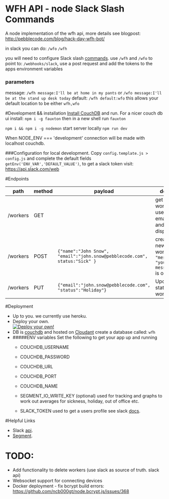 # WFH API - node Slack Slash Commands
A node implementation of the wfh api, more details see blogpost: http://pebblecode.com/blog/hack-day-wfh-bot/

in slack you can do:
`/wfo`
`/wfh`

you will need to configure Slack slash [commands](https://slack.com/services#service_16).
use `/wfh` and `/wfo` to point to: `/webhooks/slack`, use a post request and add the tokens to the apps environment variables

### parameters
message: `/wfh message:I'll be at home in my pants` or `/wfo message:I'll be at the stand up desk today`
default: `/wfh default:wfo` this allows your default location to be either `wfh,wfo` 

#Development && installation
[Install CouchDB](http://couchdb.apache.org/#download) and run.
For a nicer couch db ui install: `npm i -g fauxton` then in a new shell run `fauxton`

`npm i && npm i -g nodemon`
start server locally
`npm run dev`

When NODE_ENV === 'development' connection will be made with localhost couchdb. 

###Configuration for local development.
Copy `config.template.js > config.js` and complete the default fields `getEnv('ENV_VAR','DEFAULT_VALUE')`,
to get a slack token visit: https://api.slack.com/web


#Endpoints

| path       |  method | payload | details |
|------------|---------|---------|---------|
|   /workers |   GET   |         | get all workers, used by email cron and tv display |
|   /workers |   POST   |   `{"name":"John Snow", "email":"john.snow@pebblecode.com", status:"Sick" }`  | create a new worker, `"message": "your message"` is optional |
| /workers   | PUT | `{"email":"john.snow@pebblecode.com", "status":"Holiday"}` | Update status for worker|


#Deployment
- Up to you. we currently use heroku. 
- Deploy your own.  
[![Deploy your own!](https://www.herokucdn.com/deploy/button.svg)](https://dashboard.heroku.com/new?template=https%3A%2F%2Fgithub.com%2Fpebblecode%2Fwfh3_backend)
- DB is [couchdb](http://couchdb.apache.org/) and hosted on [Cloudant](https://cloudant.com/) create a database called: `wfh`
- #####ENV variables Set the following to get your app up and running
    - COUCHDB_USERNAME
    - COUCHDB_PASSWORD
    - COUCHDB_URL
    - COUCHDB_PORT
    - COUCHDB_NAME

    - SEGMENT_IO_WRITE_KEY (optional) used for tracking and graphs to work out averages for sickness, holiday, out of office etc.
    - SLACK_TOKEN used to get a users profile see slack [docs](https://api.slack.com/).


#Helpful Links
 - Slack [api](https://api.slack.com/).
 - [Segment](https://segment.io).


# TODO:
- Add functionality to delete workers (use slack as source of truth. slack api)
- Websocket support for connecting devices
- Docker deployment - fix bcrypt build errors: https://github.com/ncb000gt/node.bcrypt.js/issues/368

